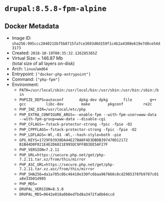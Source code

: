 # `drupal:8.5.8-fpm-alpine`

## Docker Metadata

- Image ID: `sha256:995ccc2040215bf5b8715fa7ce3693d0d159f1c4b2a4308e619e7d0ce54d3173`
- Created: `2018-10-19T00:35:32.126285365Z`
- Virtual Size: ~ 146.87 Mb  
  (total size of all layers on-disk)
- Arch: `linux`/`amd64`
- Entrypoint: `["docker-php-entrypoint"]`
- Command: `["php-fpm"]`
- Environment:
  - `PATH=/usr/local/sbin:/usr/local/bin:/usr/sbin:/usr/bin:/sbin:/bin`
  - `PHPIZE_DEPS=autoconf 		dpkg-dev dpkg 		file 		g++ 		gcc 		libc-dev 		make 		pkgconf 		re2c`
  - `PHP_INI_DIR=/usr/local/etc/php`
  - `PHP_EXTRA_CONFIGURE_ARGS=--enable-fpm --with-fpm-user=www-data --with-fpm-group=www-data --disable-cgi`
  - `PHP_CFLAGS=-fstack-protector-strong -fpic -fpie -O2`
  - `PHP_CPPFLAGS=-fstack-protector-strong -fpic -fpie -O2`
  - `PHP_LDFLAGS=-Wl,-O1 -Wl,--hash-style=both -pie`
  - `GPG_KEYS=1729F83938DA44E27BA0F4D3DBDB397470D12172 B1B44D8F021E4E2D6021E995DC9FF8D3EE5AF27F`
  - `PHP_VERSION=7.2.11`
  - `PHP_URL=https://secure.php.net/get/php-7.2.11.tar.xz/from/this/mirror`
  - `PHP_ASC_URL=https://secure.php.net/get/php-7.2.11.tar.xz.asc/from/this/mirror`
  - `PHP_SHA256=da1a705c0bc46410e330fc6baa967666c8cd2985378fb9707c01a8e33b01d985`
  - `PHP_MD5=`
  - `DRUPAL_VERSION=8.5.8`
  - `DRUPAL_MD5=9642e018a0b0ed7bd8a3472fa0b64ccd`

